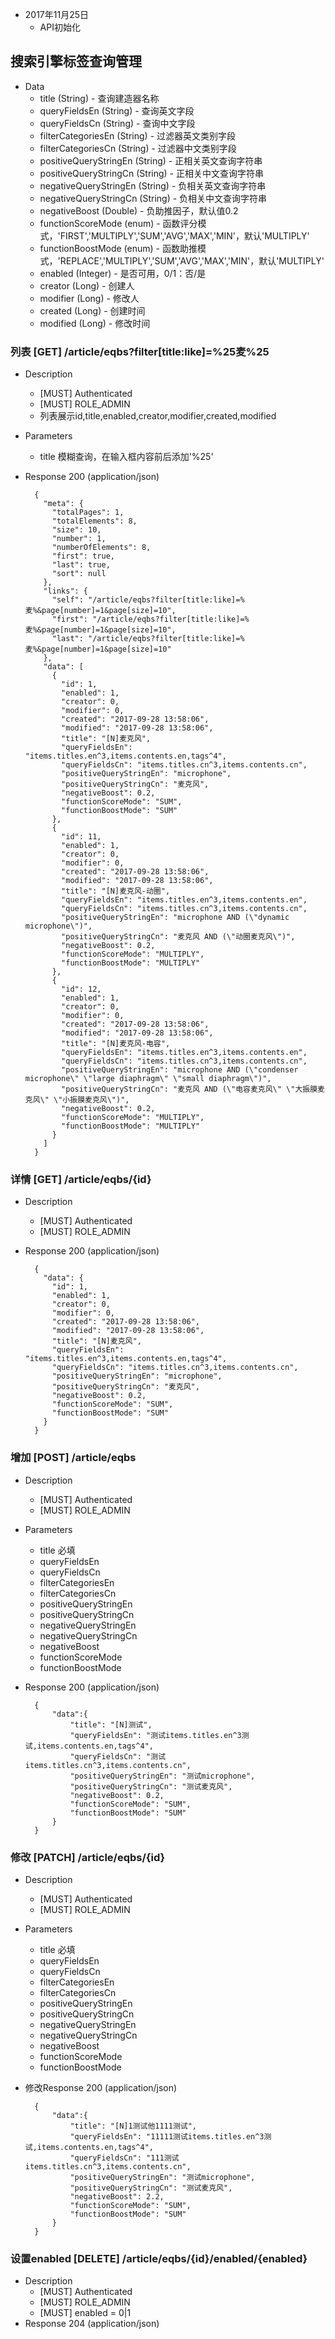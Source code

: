 + 2017年11月25日
    + API初始化

## 搜索引擎标签查询管理 

+ Data
    + title (String) - 查询建造器名称
    + queryFieldsEn (String) - 查询英文字段
    + queryFieldsCn (String) - 查询中文字段
    + filterCategoriesEn (String) - 过滤器英文类别字段
    + filterCategoriesCn (String) - 过滤器中文类别字段
    + positiveQueryStringEn (String) - 正相关英文查询字符串
    + positiveQueryStringCn (String) - 正相关中文查询字符串
    + negativeQueryStringEn (String) - 负相关英文查询字符串
    + negativeQueryStringCn (String) - 负相关中文查询字符串
    + negativeBoost (Double) - 负助推因子，默认值0.2
    + functionScoreMode (enum) - 函数评分模式，'FIRST','MULTIPLY','SUM','AVG','MAX','MIN'，默认'MULTIPLY'
    + functionBoostMode (enum) - 函数助推模式，'REPLACE','MULTIPLY','SUM','AVG','MAX','MIN'，默认'MULTIPLY'
    + enabled (Integer) - 是否可用，0/1：否/是
    + creator (Long) - 创建人
    + modifier (Long) - 修改人
    + created (Long) - 创建时间
    + modified (Long) - 修改时间

### 列表 [GET] /article/eqbs?filter[title:like]=%25麦%25
+ Description
    + [MUST] Authenticated
    + [MUST] ROLE_ADMIN
    + 列表展示id,title,enabled,creator,modifier,created,modified
+ Parameters
    + title 模糊查询，在输入框内容前后添加'%25'
+ Response 200 (application/json)
    
        {
          "meta": {
            "totalPages": 1,
            "totalElements": 8,
            "size": 10,
            "number": 1,
            "numberOfElements": 8,
            "first": true,
            "last": true,
            "sort": null
          },
          "links": {
            "self": "/article/eqbs?filter[title:like]=%麦%&page[number]=1&page[size]=10",
            "first": "/article/eqbs?filter[title:like]=%麦%&page[number]=1&page[size]=10",
            "last": "/article/eqbs?filter[title:like]=%麦%&page[number]=1&page[size]=10"
          },
          "data": [
            {
              "id": 1,
              "enabled": 1,
              "creator": 0,
              "modifier": 0,
              "created": "2017-09-28 13:58:06",
              "modified": "2017-09-28 13:58:06",
              "title": "[N]麦克风",
              "queryFieldsEn": "items.titles.en^3,items.contents.en,tags^4",
              "queryFieldsCn": "items.titles.cn^3,items.contents.cn",
              "positiveQueryStringEn": "microphone",
              "positiveQueryStringCn": "麦克风",
              "negativeBoost": 0.2,
              "functionScoreMode": "SUM",
              "functionBoostMode": "SUM"
            },
            {
              "id": 11,
              "enabled": 1,
              "creator": 0,
              "modifier": 0,
              "created": "2017-09-28 13:58:06",
              "modified": "2017-09-28 13:58:06",
              "title": "[N]麦克风-动圈",
              "queryFieldsEn": "items.titles.en^3,items.contents.en",
              "queryFieldsCn": "items.titles.cn^3,items.contents.cn",
              "positiveQueryStringEn": "microphone AND (\"dynamic microphone\")",
              "positiveQueryStringCn": "麦克风 AND (\"动圈麦克风\")",
              "negativeBoost": 0.2,
              "functionScoreMode": "MULTIPLY",
              "functionBoostMode": "MULTIPLY"
            },
            {
              "id": 12,
              "enabled": 1,
              "creator": 0,
              "modifier": 0,
              "created": "2017-09-28 13:58:06",
              "modified": "2017-09-28 13:58:06",
              "title": "[N]麦克风-电容",
              "queryFieldsEn": "items.titles.en^3,items.contents.en",
              "queryFieldsCn": "items.titles.cn^3,items.contents.cn",
              "positiveQueryStringEn": "microphone AND (\"condenser microphone\" \"large diaphragm\" \"small diaphragm\")",
              "positiveQueryStringCn": "麦克风 AND (\"电容麦克风\" \"大振膜麦克风\" \"小振膜麦克风\")",
              "negativeBoost": 0.2,
              "functionScoreMode": "MULTIPLY",
              "functionBoostMode": "MULTIPLY"
            }
          ]
        }

### 详情 [GET] /article/eqbs/{id}
+ Description
    + [MUST] Authenticated
    + [MUST] ROLE_ADMIN
+ Response 200 (application/json)
    
        {
          "data": {
            "id": 1,
            "enabled": 1,
            "creator": 0,
            "modifier": 0,
            "created": "2017-09-28 13:58:06",
            "modified": "2017-09-28 13:58:06",
            "title": "[N]麦克风",
            "queryFieldsEn": "items.titles.en^3,items.contents.en,tags^4",
            "queryFieldsCn": "items.titles.cn^3,items.contents.cn",
            "positiveQueryStringEn": "microphone",
            "positiveQueryStringCn": "麦克风",
            "negativeBoost": 0.2,
            "functionScoreMode": "SUM",
            "functionBoostMode": "SUM"
          }
        }

### 增加 [POST] /article/eqbs
+ Description
    + [MUST] Authenticated
    + [MUST] ROLE_ADMIN
+ Parameters
    + title 必填
    + queryFieldsEn
    + queryFieldsCn
    + filterCategoriesEn
    + filterCategoriesCn
    + positiveQueryStringEn
    + positiveQueryStringCn
    + negativeQueryStringEn
    + negativeQueryStringCn
    + negativeBoost
    + functionScoreMode
    + functionBoostMode
+ Response 200 (application/json)
    
        {
            "data":{
                "title": "[N]测试",
                "queryFieldsEn": "测试items.titles.en^3测试,items.contents.en,tags^4",
                "queryFieldsCn": "测试items.titles.cn^3,items.contents.cn",
                "positiveQueryStringEn": "测试microphone",
                "positiveQueryStringCn": "测试麦克风",
                "negativeBoost": 0.2,
                "functionScoreMode": "SUM",
                "functionBoostMode": "SUM"
            }
        }

### 修改 [PATCH] /article/eqbs/{id}
+ Description
    + [MUST] Authenticated
    + [MUST] ROLE_ADMIN
+ Parameters
    + title 必填
    + queryFieldsEn
    + queryFieldsCn
    + filterCategoriesEn
    + filterCategoriesCn
    + positiveQueryStringEn
    + positiveQueryStringCn
    + negativeQueryStringEn
    + negativeQueryStringCn
    + negativeBoost
    + functionScoreMode
    + functionBoostMode
+ 修改Response 200 (application/json)
    
        {
            "data":{
                "title": "[N]1测试他1111测试",
                "queryFieldsEn": "11111测试items.titles.en^3测试,items.contents.en,tags^4",
                "queryFieldsCn": "111测试items.titles.cn^3,items.contents.cn",
                "positiveQueryStringEn": "测试microphone",
                "positiveQueryStringCn": "测试麦克风",
                "negativeBoost": 2.2,
                "functionScoreMode": "SUM",
                "functionBoostMode": "SUM"
            }
        }

### 设置enabled [DELETE] /article/eqbs/{id}/enabled/{enabled}
+ Description
    + [MUST] Authenticated
    + [MUST] ROLE_ADMIN
    + [MUST] enabled = 0|1
+ Response 204 (application/json)